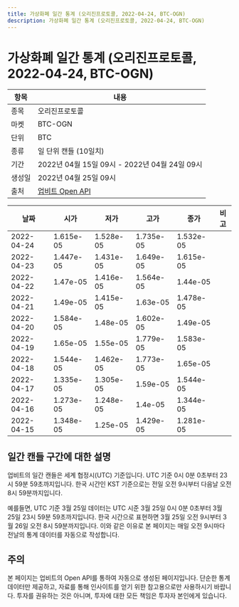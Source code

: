```yaml
---
title: 가상화폐 일간 통계 (오리진프로토콜, 2022-04-24, BTC-OGN)
description: 가상화폐 일간 통계 (오리진프로토콜, 2022-04-24, BTC-OGN)
---
```



가상화폐 일간 통계 (오리진프로토콜, 2022-04-24, BTC-OGN)
===

|항목|내용|
|--|--|
|종목|오리진프로토콜|
|마켓|BTC-OGN|
|단위|BTC|
|종류|일 단위 캔들 (10일치)|
|기간|2022년 04월 15일 09시 - 2022년 04월 24일 09시|
|생성일|2022년 04월 25일 09시|
|출처|[업비트 Open API](https://docs.upbit.com)|


|날짜|시가|저가|고가|종가|비고|
|--|--|--|--|--|--|
|2022-04-24|1.615e-05|1.528e-05|1.735e-05|1.532e-05|    |
|2022-04-23|1.447e-05|1.431e-05|1.649e-05|1.615e-05|    |
|2022-04-22|1.47e-05|1.416e-05|1.564e-05|1.44e-05|    |
|2022-04-21|1.49e-05|1.415e-05|1.63e-05|1.478e-05|    |
|2022-04-20|1.584e-05|1.48e-05|1.602e-05|1.49e-05|    |
|2022-04-19|1.65e-05|1.55e-05|1.779e-05|1.583e-05|    |
|2022-04-18|1.544e-05|1.462e-05|1.773e-05|1.65e-05|    |
|2022-04-17|1.335e-05|1.305e-05|1.59e-05|1.544e-05|    |
|2022-04-16|1.273e-05|1.248e-05|1.4e-05|1.344e-05|    |
|2022-04-15|1.348e-05|1.25e-05|1.429e-05|1.281e-05|    |


일간 캔들 구간에 대한 설명
---


업비트의 일간 캔들은 세계 협정시(UTC) 기준입니다. 
UTC 기준 0시 0분 0초부터 23시 59분 59초까지입니다. 
한국 시간인 KST 기준으로는 전일 오전 9시부터 다음날 오전 8시 59분까지입니다. 


예를들면, UTC 기준 3월 25일 데이터는 UTC 시준 3월 25일 0시 0분 0초부터 3월 25일 23시 59분 59초까지입니다. 
한국 시간으로 표현하면 3월 25일 오전 9시부터 3월 26일 오전 8시 59분까지입니다. 
이와 같은 이유로 본 페이지는 매일 오전 9시마다 전날의 통계 데이터를 자동으로 작성합니다. 


주의
---


본 페이지는 업비트의 Open API를 통하여 자동으로 생성된 페이지입니다. 
단순한 통계 데이터만 제공하고, 자료를 통해 인사이트를 얻기 위한 참고용으로만 사용하시기 바랍니다. 
투자를 권유하는 것은 아니며, 투자에 대한 모든 책임은 투자자 본인에게 있습니다. 
